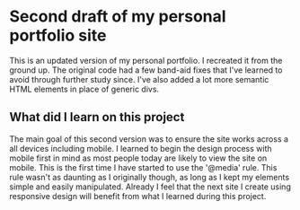 # Second draft of my personal portfolio site
This is an updated version of my personal portfolio. I recreated it from the ground up. The original code had a few band-aid fixes that I've learned to avoid through further study since. I've also added a lot more semantic HTML elements in place of generic divs.

## What did I learn on this project

The main goal of this second version was to ensure the site works across a all devices including mobile. I learned to begin the design process with mobile first in mind as most people today are likely to view the site on mobile. This is the first time I have started to use the '@media' rule. This rule wasn't as daunting as I originally though, as long as I kept my elements simple and easily manipulated. Already I feel that the next site I create using responsive design will benefit from what I learned during this project.

